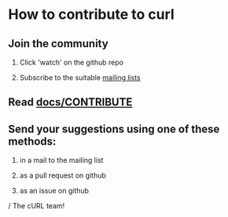 How to contribute to curl
=========================

Join the community
------------------

 1. Click 'watch' on the github repo

 2. Subscribe to the suitable [mailing lists](http://curl.haxx.se/mail/)

Read [docs/CONTRIBUTE](docs/CONTRIBUTE)
---------------------------------------

Send your suggestions using one of these methods:
-------------------------------------------------

 1. in a mail to the mailing list

 2. as a pull request on github

 3. as an issue on github
   

/ The cURL team!

